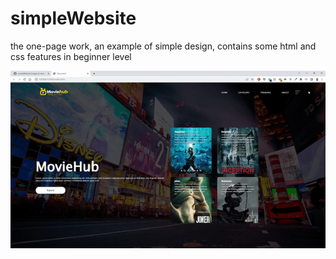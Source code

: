 # simpleWebsite

<p>the one-page work, an example of simple design, contains some html and css features in beginner level </p>

![design](design.gif)